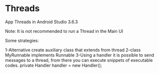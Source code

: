 # Threads
App Threads in Android Studio 3.6.3

Note: It is not recommended to run a Thread in the Main UI

Some strategies:

1-Alternative create auxiliary class that extends from thread
2-class MyRunnable implements Runnable
3-Using a handler it is possible to send messages to a thread, from there you can execute snippets of executable codes.
 private Handler handler = new Handler(); 

